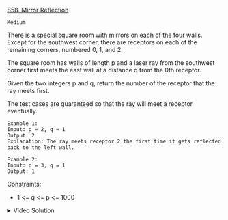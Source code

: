 [858. Mirror Reflection](https://leetcode.com/problems/mirror-reflection/description/)

`Medium`

There is a special square room with mirrors on each of the four walls. Except for the southwest corner, there are receptors on each of the remaining corners, numbered 0, 1, and 2.

The square room has walls of length p and a laser ray from the southwest corner first meets the east wall at a distance q from the 0th receptor.

Given the two integers p and q, return the number of the receptor that the ray meets first.

The test cases are guaranteed so that the ray will meet a receptor eventually.

```
Example 1:
Input: p = 2, q = 1
Output: 2
Explanation: The ray meets receptor 2 the first time it gets reflected back to the left wall.

Example 2:
Input: p = 3, q = 1
Output: 1
``` 

Constraints:

- 1 <= q <= p <= 1000

<details>
<summary>Video Solution</summary>

[HuifengGuan](https://www.youtube.com/watch?v=RB22pCOZFts&ab_channel=HuifengGuan)
</details>